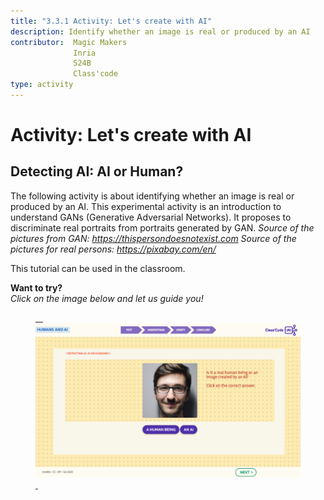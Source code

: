 ```yaml
---
title: "3.3.1 Activity: Let's create with AI"
description: Identify whether an image is real or produced by an AI
contributor:  Magic Makers
              Inria
              S24B
              Class'code  
type: activity
---
```

# Activity: Let's create with AI
## Detecting AI: AI or Human?

The following activity is about identifying whether an image is real or produced by an AI. This experimental activity is an introduction to understand GANs (Generative Adversarial Networks). It proposes to discriminate real portraits from portraits generated by GAN.
*Source of the pictures from GAN: https://thispersondoesnotexist.com*
*Source of the pictures for real persons: https://pixabay.com/en/*

This tutorial can be used in the classroom.

**Want to try?**  
_Click on the image below and let us guide you!_

<a href="https://pixees.fr/classcodeiai/app/tuto3-ai4t/?lang=en" target="_blank"><figure> 
  <img src="Images/Tuto-M3-HumanandAI-EN.png"/> 
</figure></a>
